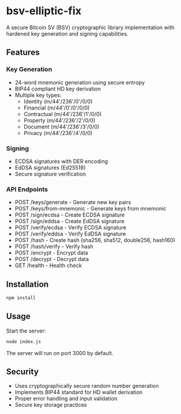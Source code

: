 # bsv-elliptic-fix

A secure Bitcoin SV (BSV) cryptographic library implementation with hardened key generation and signing capabilities.

## Features

### Key Generation
- 24-word mnemonic generation using secure entropy
- BIP44 compliant HD key derivation
- Multiple key types:
  - Identity (m/44'/236'/0'/0/0)
  - Financial (m/44'/0'/0'/0/0)
  - Contractual (m/44'/236'/1'/0/0)
  - Property (m/44'/236'/2'/0/0)
  - Document (m/44'/236'/3'/0/0)
  - Privacy (m/44'/236'/4'/0/0)

### Signing
- ECDSA signatures with DER encoding
- EdDSA signatures (Ed25519)
- Secure signature verification

### API Endpoints
- POST /keys/generate - Generate new key pairs
- POST /keys/from-mnemonic - Generate keys from mnemonic
- POST /sign/ecdsa - Create ECDSA signature
- POST /sign/eddsa - Create EdDSA signature
- POST /verify/ecdsa - Verify ECDSA signature
- POST /verify/eddsa - Verify EdDSA signature
- POST /hash - Create hash (sha256, sha512, double256, hash160)
- POST /hash/verify - Verify hash
- POST /encrypt - Encrypt data
- POST /decrypt - Decrypt data
- GET /health - Health check

## Installation

```bash
npm install
```

## Usage

Start the server:
```bash
node index.js
```

The server will run on port 3000 by default.

## Security

- Uses cryptographically secure random number generation
- Implements BIP44 standard for HD wallet derivation
- Proper error handling and input validation
- Secure key storage practices
